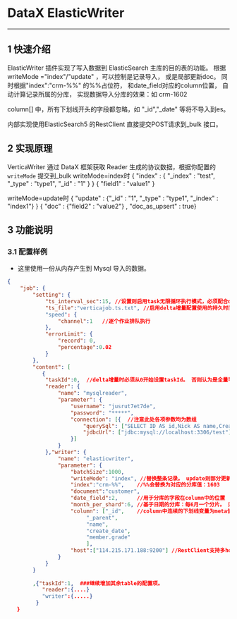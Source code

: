 # DataX ElasticWriter


---


## 1 快速介绍

ElasticWriter 插件实现了写入数据到 ElasticSearch 主库的目的表的功能。
根据writeMode ="index"/"update" ，可以控制是记录导入， 或是局部更新doc。
同时根据"index":"crm-%%" 的%%占位符， 和date_field对应的column位置， 自动计算记录所属的分库，
实现数据导入分库的效果：如 crm-1602

column[] 中，所有下划线开头的字段都忽略，如 "_id","_date" 等将不导入到es。

内部实现使用ElasticSearch5 的RestClient 直接提交POST请求到_bulk 接口。



## 2 实现原理

VerticaWriter 通过 DataX 框架获取 Reader 生成的协议数据，根据你配置的 `writeMode` 提交到_bulk
writeMode=index时
{ "index" : { "_index" : "test", "_type" : "type1", "_id" : "1" } }
{ "field1" : "value1" }

writeMode=update时
{ "update" : {"_id" : "1", "_type" : "type1", "_index" : "index1"} }
{ "doc" : {"field2" : "value2"} , "doc_as_upsert" : true}



## 3 功能说明

### 3.1 配置样例

* 这里使用一份从内存产生到 Mysql 导入的数据。

```json
{
    "job": {
        "setting": {
            "ts_interval_sec":15, //设置则启用task无限循环执行模式，必须配合delta增量配置
            "ts_file":"verticajob.ts.txt", //启用delta增量配置使用的持久时间戳:任务启动时间
            "speed": {
                "channel":1   //逐个作业排队执行
            },
            "errorLimit": {
                "record": 0,
                "percentage":0.02
            }
        },
        "content": [
           {
            "taskId":0,  //delta增量时必须从0开始设置taskId。 否则认为是全量导入sql并进行task拆分
            "reader": {
                "name": "mysqlreader",
                "parameter": {
                    "username": "jusrut7et7de",
                    "password": "*****",
                    "connection": [{  //注意此处各项参数均为数组
                        "querySql": ["SELECT ID AS id,Nick AS name,CreateTime AS create_date FROM kd_customer where CreateTime>='$ts_start' and CreateTime<'$ts_end' order by CreateTime limit $limit"],
                        "jdbcUrl": ["jdbc:mysql://localhost:3306/test"]
                    }]
                }
            },"writer": {
                "name": "elasticwriter",
                "parameter": {
        			"batchSize":1000,
					"writeMode": "index", //替换整条记录。 update则部分更新到记录（或新增）
					"index":"crm-%%",    //%%会替换为对应的分库值：1603
					"document":"customer",
					"date_field":2,      //用于分库的字段在column中的位置
					"month_per_shard":6, //基于日期的分库：每6月一个分片。 则一年共计2个indices
					"column": ["_id",    //column中连续的下划线变量为meta值：_id,_parent,_routing
						 "_parent",
						 "name",
						 "create_date",
						 "member.grade"
						 ],
					"host":["114.215.171.188:9200"] //RestClient支持多host处理
                }
            }
        }
        
        ,{"taskId":1,  ###继续增加其余table的配置项。
           "reader":{....}
           "writer":{.....}
         }
   }

```

